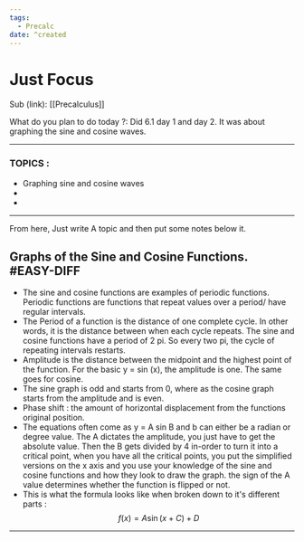 ```yaml
---
tags:
  - Precalc
date: ^created
---
```

# Just Focus

Sub (link): [[Precalculus]] 

What do you plan to do today ?: 
Did 6.1 day 1 and day 2. It was about graphing the sine and cosine waves.

---
### TOPICS : 
* Graphing sine and cosine waves 
* 
* 
---
From here, Just write A topic and then put some notes below it. 

## Graphs of the Sine and Cosine Functions. #EASY-DIFF

- The sine and cosine functions are examples of periodic functions. Periodic functions are functions that repeat values over a period/ have regular intervals.
- The Period of a function is the distance of one complete cycle. In other words, it is the distance between when each cycle repeats. The sine and cosine functions have a period of 2 pi. So every two pi, the cycle of repeating intervals restarts. 
- Amplitude is the distance between the midpoint and the highest point of the function. For the basic y = sin (x), the amplitude is one. The same goes for cosine. 
- The sine graph is odd and starts from 0, where as the cosine graph starts from the amplitude and is even.
- Phase shift : the amount of horizontal displacement from the functions original position. 
- The equations often come as y = A sin B and b can either be a radian or degree value. The A dictates the amplitude, you just have to get the absolute value. Then the B gets divided by 4 in-order to turn it into a critical point, when you have all the critical points, you put the simplified versions on the x axis and you use your knowledge of the sine and cosine functions and how they look to draw the graph. the sign of the A value determines whether the function is flipped or not. 
- This is what the formula looks like when broken down to it's different parts :$$
f(x)= A\sin(x + C)+D
  $$

--- 




